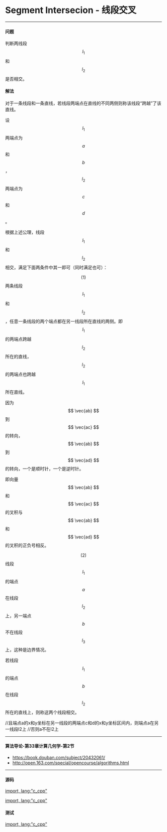 # Segment Intersecion - 线段交叉

--------

#### 问题

判断两线段$$ l_{1} $$和$$ l_{2} $$是否相交。


#### 解法

对于一条线段和一条直线，若线段两端点在直线的不同两侧则称该线段“跨越”了该直线。

设$$ l_{1} $$两端点为$$ a $$和$$ b $$，$$ l_{2} $$两端点为$$ c $$和$$ d $$。

根据上述公理，线段$$ l_{1} $$和$$ l_{2} $$相交，满足下面两条件中其一即可（同时满足也可）：

$$ (1) $$ 两条线段$$ l_{1} $$和$$ l_{2} $$，任意一条线段的两个端点都在另一线段所在直线的两侧。即$$ l_{1} $$的两端点跨越$$ l_{2} $$所在的直线，$$ l_{2} $$的两端点也跨越$$ l_{1} $$所在直线。

因为$$ \vec{ab} $$到$$ \vec{ac} $$的转向，$$ \vec{ab} $$到$$ \vec{ad} $$的转向，一个是顺时针，一个是逆时针。

即向量$$ \vec{ab} $$和$$ \vec{ac} $$的叉积与$$ \vec{ab} $$和$$ \vec{ad} $$的叉积的正负号相反。

$$ (2) $$ 线段$$ l_{1} $$的端点$$ a $$在线段$$ l_{2} $$上，另一端点$$ b $$不在线段$$ l_{3} $$上，这种是边界情况。

若线段$$ l_{1} $$的端点$$ b $$在线段$$ l_{2} $$所在的直线上，则称这两个线段相交。

//且端点a的x和y坐标在另一线段的两端点c和d的x和y坐标区间内，则端点a在另一线段l2上
//否则a不在l2上

--------

#### 算法导论-第33章计算几何学-第2节

* https://book.douban.com/subject/20432061/
* http://open.163.com/special/opencourse/algorithms.html

--------

#### 源码

[import, lang:"c_cpp"](../../../../src/AnalyticGeometry/Util.h)

[import, lang:"c_cpp"](../../../../src/AnalyticGeometry/Polygon/SegmentIntersection.h)


#### 测试

[import, lang:"c_cpp"](../../../../src/AnalyticGeometry/Polygon/SegmentIntersection.cpp)
